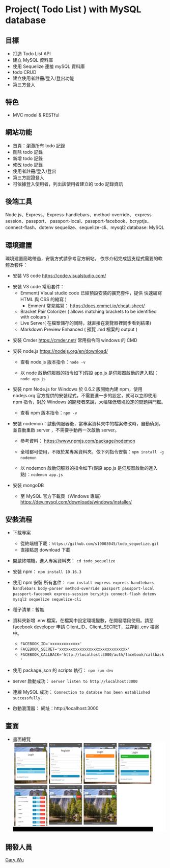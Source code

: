 # Project( Todo List ) with MySQL database

## 目標

- 打造 Todo List API
- 建立 MySQL 資料庫
- 使用 Sequelize 連接 mySQL 資料庫
- todo CRUD
- 建立使用者註冊/登入/登出功能
- 第三方登入

## 特色

- MVC model & RESTful

## 網站功能

- 首頁：瀏灠所有 todo 記錄
- 刪除 todo 記錄
- 新增 todo 記錄
- 修改 todo 記錄
- 使用者註冊/登入/登出
- 第三方認證登入
- 可依據登入使用者，列出該使用者建立的 todo 記錄資訊

## 後端工具

Node.js、Express、Express-handlebars、method-override、
express-session、passport、
passport-local、passport-facebook、bcryptjs、
connect-flash、dotenv
sequelize、sequelize-cli、mysql2
database: MySQL

## 環境建置

環境建置簡略帶過，安裝方式請參考官方網站。
依序介紹完成這支程式需要的軟體及套件：

- 安裝 VS code
  https://code.visualstudio.com/

* 安裝 VS code 常用套件：
  - Emment( Visual studio code 已經預設安裝的擴充套件，提供 快速編寫 HTML 與 CSS 的縮寫 )
    - Emment 常見縮寫： https://docs.emmet.io/cheat-sheet/
  - Bracket Pair Colorizer ( allows matching brackets to be identified with colours )
  - Live Server( 在檔案儲存的同時，就直接在瀏覽器裡同步看到結果)
  - Markdown Preview Enhanced ( 預覽 .md 檔案的 output )

- 安裝 Cmder
  https://cmder.net/
  常用指令同 windows 的 CMD
- 安裝 node.js
  https://nodejs.org/en/download/

  - 查看 node.js 版本指令：`node -v`

  - 以 node 啟動伺服器的指令如下(假設 app.js 是伺服器啟動的進入點)：`node app.js`

- 安裝 npm
  Node.js for Windows 於 0.6.2 版開始內建 npm，使用 nodejs.org 官方提供的安裝程式，不需要進一步的設定，就可以立即使用 npm 指令，對於 Windows 的開發者來說，大幅降低環境設定的問題與門檻。

  - 查看 npm 版本指令：`npm -v`

- 安裝 nodemon：啟動伺服器後，當專案資料夾中的檔案修改時，自動偵測，並自動重啟 server ，不需要手動再一次啟動 server。

  - 參考資料： https://www.npmjs.com/package/nodemon
  - 全域都可使用，不限於某專案資料夾，依下列指令安裝：`npm install -g nodemon`

  - 以 nodemon 啟動伺服器的指令如下(假設 app.js 是伺服器啟動的進入點)：`nodemon app.js`

- 安裝 mongoDB

  - 至 MySQL 官方下載頁（Windows 專屬） https://dev.mysql.com/downloads/windows/installer/

<!-- - 註冊 heroku 及下載 CLI
  - 註冊 heroku 帳號：https://www.heroku.com/home
  - 下載 heroku CLI：https://devcenter.heroku.com/articles/heroku-cli#download-and-install -->

## 安裝流程

- 下載專案
  - 從終端機下載：`https://github.com/s19003045/todo_sequelize.git`
  - 直接點選 download 下載
- 開啟終端機，進入專案資料夾：
  `cd todo_sequelize`
- 安裝 npm：
  `npm install 10.16.3`
- 使用 npm 安裝 所有套件：
  `npm install express express-handlebars handlebars body-parser method-override passport passport-local passport-facebook express-session bcryptjs connect-flash dotenv mysql2 sequelize sequelize-cli`

- 種子清單：暫無

- 資料夾新增 .env 檔案，在檔案中設定環境變數，在開發階段使用。請至 facebook developer 申請 Client_ID、Client_SECRET，並存到 .env 檔案中。

  - `FACEBOOK_ID='xxxxxxxxxxxxx'`
  - `FACEBOOK_SECRET='xxxxxxxxxxxxxxxxxxxxxxxxxxxxxx'`
  - `FACEBOOK_CALLBACK='http://localhost:3000/auth/facebook/callback'`

- 使用 package.json 的 scripts 執行：
  `npm run dev`
- server 啟動成功：
  `server listen to http://localhost:3000`
- 連線 MySQL 成功：
  `Connection to databse has been established successfully.`
- 啟動瀏灠器：
  網址：http://localhost:3000

## 畫面

- 畫面總覽
  ![首頁..瀏灠所有 todo 記錄](https://github.com/s19003045/todo_sequelize/blob/master/imagesForREADME/todo-sequelize.png)

## 開發人員

[Gary Wu](https://github.com/s19003045)
